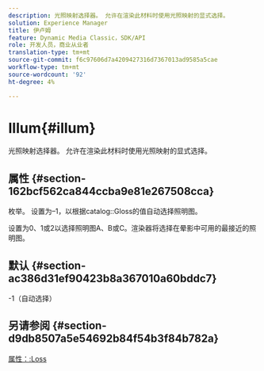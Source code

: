 ```yaml
---
description: 光照映射选择器。 允许在渲染此材料时使用光照映射的显式选择。
solution: Experience Manager
title: 伊卢姆
feature: Dynamic Media Classic，SDK/API
role: 开发人员，商业从业者
translation-type: tm+mt
source-git-commit: f6c97606d7a4209427316d7367013ad9585a5cae
workflow-type: tm+mt
source-wordcount: '92'
ht-degree: 4%

---
```



# Illum{#illum}

光照映射选择器。 允许在渲染此材料时使用光照映射的显式选择。

## 属性 {#section-162bcf562ca844ccba9e81e267508cca}

枚举。 设置为–1，以根据catalog::Gloss的值自动选择照明图。

设置为0、1或2以选择照明图A、B或C。渲染器将选择在晕影中可用的最接近的照明图。

## 默认 {#section-ac386d31ef90423b8a367010a60bddc7}

-1（自动选择）

## 另请参阅 {#section-d9db8507a5e54692b84f54b3f84b782a}

[属性：:Loss](../../../../../ir-api/material-cat/image-rendering-api-ref/c-ir-material-catalog/c-ir-material-data-reference/r-ir-cat-gloss.md#reference-5277f62a67e2408ab94699aa712f1eeb)
